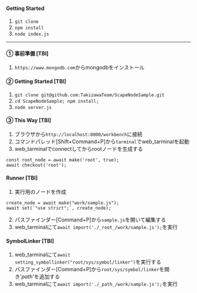 #### Getting Started
1. `git clone`
2. `npm install`
3. `node index.js`

---

#### ① 事前準備 [TBI]
1. `https://www.mongodb.com`からmongodbをインストール

#### ② Getting Started [TBI]
1. `git clone git@github.com:TakizawaTeam/ScapeNodeSample.git`
2. `cd ScapeNodeSample; npm install;`
3. `node server.js`

#### ③ This Way [TBI]
1. ブラウザから`http://localhost:8000/workbench`に接続
2. コマンドパレッド[Shift+Command+P]から`tarminal`でweb_tarminalを起動
3. web_tarminalでconnectしてからrootノードを生成する
```
const root_node = await make('root', true);
await checkout('root');
```



#### Runner [TBI]
1. 実行用のノードを作成
```
create_node = await make("work/sample.js");
await set(`"use strict";`, create_node);
```
2. パスファインダー[Command+P]から`sample.js`を開いて編集する
3. web_tarminalにて`await import('./_root_/work/sample.js');`を実行

#### SymbolLinker [TBI]
1. web_tarminalにて`await setting_symbollinker("root/sys/symbol/linker")`を実行する
2. パスファインダー[Command+P]から`root/sys/symbol/linker`を開き'_path_'を追加する
3. web_tarminalにて`await import('./_path_/work/sample.js');`を実行
